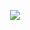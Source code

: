<p align="center">
  <a href="https://github.com/keshprad/keshprad/">
    <img align="center" src="https://github-readme-stats.vercel.app/api?username=keshprad&title_color=f50057&text_color=ffffff&bg_color=302f2f&icon_color=f50057&show_icons=true&include_all_commits=true&cache_seconds=1800&count_private=true&hide=stars,issues">
  </a>
</p>

<!--<br>
<p>Pinned</p>
<p>
  <a href="https://github.com/keshprad/Algorithms">
    <img src="https://github-readme-stats.vercel.app/api/pin/?username=keshprad&repo=Algorithms&bg_color=303030&text_color=ffffff&icon_color=a37ed3&title_color=a37ed3"/>
  </a>
  <a href="https://github.com/keshprad/RAD_GAME">
    <img src="https://github-readme-stats.vercel.app/api/pin/?username=keshprad&repo=RAD_GAME&bg_color=303030&text_color=ffffff&icon_color=a37ed3&title_color=a37ed3"/>
  </a>
</p>-->
